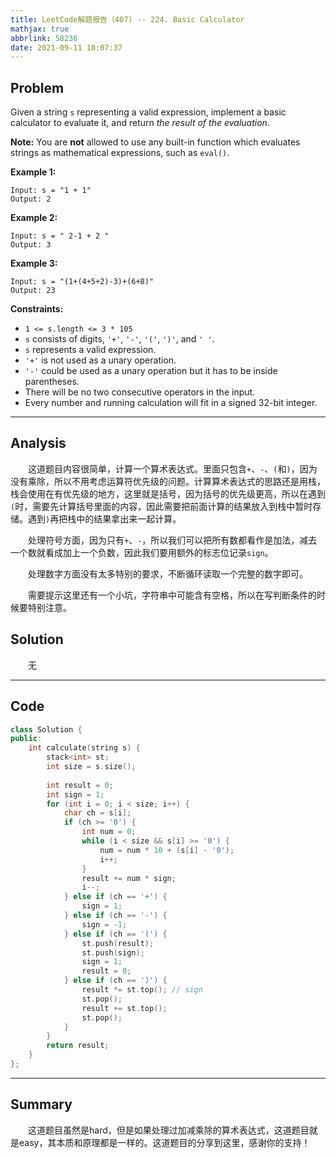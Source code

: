 ```yaml
---
title: LeetCode解题报告（407) -- 224. Basic Calculator
mathjax: true
abbrlink: 58236
date: 2021-09-11 18:07:37
---
```


## Problem

Given a string `s` representing a valid expression, implement a basic calculator to evaluate it, and return *the result of the evaluation*.

**Note:** You are **not** allowed to use any built-in function which evaluates strings as mathematical expressions, such as `eval()`.

<!-- more -->

**Example 1:**

```
Input: s = "1 + 1"
Output: 2
```

**Example 2:**

```
Input: s = " 2-1 + 2 "
Output: 3
```

**Example 3:**

```
Input: s = "(1+(4+5+2)-3)+(6+8)"
Output: 23
```

**Constraints:**

- `1 <= s.length <= 3 * 105`
- `s` consists of digits, `'+'`, `'-'`, `'('`, `')'`, and `' '`.
- `s` represents a valid expression.
- `'+'` is not used as a unary operation.
- `'-'` could be used as a unary operation but it has to be inside parentheses.
- There will be no two consecutive operators in the input.
- Every number and running calculation will fit in a signed 32-bit integer.

------

## Analysis

&emsp;&emsp;这道题目内容很简单，计算一个算术表达式。里面只包含`+`、`-`、`(`和`)`，因为没有乘除，所以不用考虑运算符优先级的问题。计算算术表达式的思路还是用栈，栈会使用在有优先级的地方，这里就是括号，因为括号的优先级更高，所以在遇到`(`时，需要先计算括号里面的内容，因此需要把前面计算的结果放入到栈中暂时存储。遇到`)`再把栈中的结果拿出来一起计算。

&emsp;&emsp;处理符号方面，因为只有`+`、`-`，所以我们可以把所有数都看作是加法，减去一个数就看成加上一个负数，因此我们要用额外的标志位记录`sign`。

&emsp;&emsp;处理数字方面没有太多特别的要求，不断循环读取一个完整的数字即可。

&emsp;&emsp;需要提示这里还有一个小坑，字符串中可能含有空格，所以在写判断条件的时候要特别注意。

## Solution

&emsp;&emsp;无

------

## Code

```c++
class Solution {
public:
    int calculate(string s) {
        stack<int> st;
        int size = s.size();
        
        int result = 0;
        int sign = 1;
        for (int i = 0; i < size; i++) {
            char ch = s[i];
            if (ch >= '0') {
                int num = 0;
                while (i < size && s[i] >= '0') {
                    num = num * 10 + (s[i] - '0');
                    i++;
                }
                result += num * sign;
                i--;
            } else if (ch == '+') {
                sign = 1;
            } else if (ch == '-') {
                sign = -1;
            } else if (ch == '(') {
                st.push(result);
                st.push(sign);
                sign = 1;
                result = 0;
            } else if (ch == ')') {
                result *= st.top(); // sign
                st.pop();
                result += st.top();
                st.pop();
            }
        }
        return result;
    }
};
```

------

## Summary

&emsp;&emsp;这道题目虽然是hard，但是如果处理过加减乘除的算术表达式，这道题目就是easy，其本质和原理都是一样的。这道题目的分享到这里，感谢你的支持！

